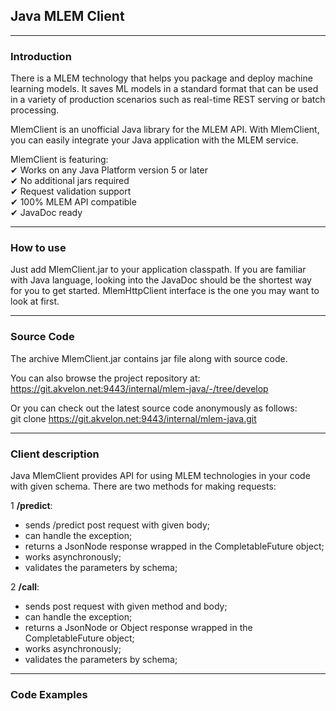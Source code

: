 ## Java MLEM Client

---

### Introduction

There is a MLEM technology that helps you package and deploy machine learning models. 
It saves ML models in a standard format that can be used in a variety of production scenarios such as real-time REST serving or batch processing.

MlemClient is an unofficial Java library for the MLEM API.
With MlemClient, you can easily integrate your Java application with the MLEM service. 

MlemClient is featuring:<br>
✔ Works on any Java Platform version 5 or later<br>
✔ No additional jars required<br>
✔ Request validation support<br>
✔ 100% MLEM API compatible<br>
✔ JavaDoc ready

---

### How to use

Just add MlemClient.jar to your application classpath.
If you are familiar with Java language, looking into the JavaDoc should be the shortest way for you to get started.
MlemHttpClient interface is the one you may want to look at first.

---

### Source Code

The archive MlemClient.jar contains jar file along with source code.

You can also browse the project repository at: <br>
https://git.akvelon.net:9443/internal/mlem-java/-/tree/develop  

Or you can check out the latest source code anonymously as follows:<br>
git clone https://git.akvelon.net:9443/internal/mlem-java.git

---

### Client description

Java MlemClient provides API for using MLEM technologies in your code with given schema. There are two methods for making requests:

1 **/predict**:
- sends /predict post request with given body;
- can handle the exception;
- returns a JsonNode response wrapped in the CompletableFuture object;
- works asynchronously;
- validates the parameters by schema;

2 **/call**:
- sends post request with given method and body;
- can handle the exception;
- returns a JsonNode or Object response wrapped in the CompletableFuture object;
- works asynchronously;
- validates the parameters by schema;

---

### Code Examples